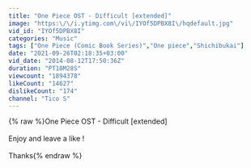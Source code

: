 ```yaml
---
title: "One Piece OST - Difficult [extended]"
image: "https:\/\/i.ytimg.com\/vi\/IYOf5DPBX8I\/hqdefault.jpg"
vid_id: "IYOf5DPBX8I"
categories: "Music"
tags: ["One Piece (Comic Book Series)","One piece","Shichibukai"]
date: "2021-09-26T02:18:35+03:00"
vid_date: "2014-08-12T17:50:36Z"
duration: "PT10M28S"
viewcount: "1894378"
likeCount: "14627"
dislikeCount: "174"
channel: "Tico S"
---
```

{% raw %}One Piece OST - Difficult [extended]<br /><br />Enjoy and leave a like !<br /><br />Thanks{% endraw %}

